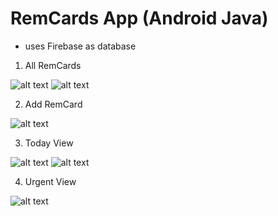 # RemCards App (Android Java)
 - uses Firebase as database

1. All RemCards

![alt text](https://github.com/rchrdcrngl/RemCardsProject/blob/main/RemCardsApp-AndroidJava/screenshots/All%20RemCards.png?raw=true "All RemCards (LIGHT)") ![alt text](https://github.com/rchrdcrngl/RemCardsProject/blob/main/RemCardsApp-AndroidJava/screenshots/All%20RemCards%20(DARK).png?raw=true "All RemCards (DARK)")

2. Add RemCard

![alt text](https://github.com/rchrdcrngl/RemCardsProject/blob/main/RemCardsApp-AndroidJava/screenshots/Add%20RemCard.png?raw=true "Add RemCard (LIGHT)")

3. Today View

![alt text](https://github.com/rchrdcrngl/RemCardsProject/blob/main/RemCardsApp-AndroidJava/screenshots/Today%20Cards%20Page%20(LIGHT).png?raw=true "Today View (LIGHT)") ![alt text](https://github.com/rchrdcrngl/RemCardsProject/blob/main/RemCardsApp-AndroidJava/screenshots/Today%20Cards%20Page%20(DARK).png?raw=true "Today View (DARK)")

4. Urgent View

![alt text](https://github.com/rchrdcrngl/RemCardsProject/blob/main/RemCardsApp-AndroidJava/screenshots/Urgent%20Cards%20Page%20(LIGHT).png?raw=true "Urgent View (LIGHT)")
